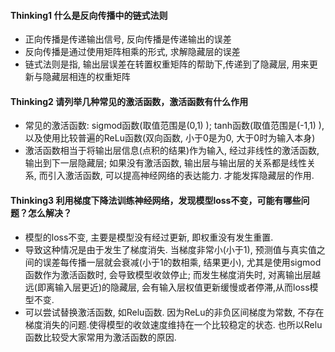 #### Thinking1	什么是反向传播中的链式法则
- 正向传播是传递输出信号, 反向传播是传递输出的误差
- 反向传播是通过使用矩阵相乘的形式, 求解隐藏层的误差
- 链式法则是指, 输出层误差在转置权重矩阵的帮助下,传递到了隐藏层, 用来更新与隐藏层相连的权重矩阵
  
  

#### Thinking2	请列举几种常见的激活函数，激活函数有什么作用
- 常见的激活函数: sigmod函数(取值范围是(0,1) ); tanh函数(取值范围是(-1,1) ), 以及使用比较普遍的ReLu函数(双向函数, 小于0是为0, 大于0时为输入本身)
- 激活函数相当于将输出层信息(点积的结果)作为输入, 经过非线性的激活函数, 输出到下一层隐藏层; 如果没有激活函数, 输出层与输出层的关系都是线性关系, 而引入激活函数, 可以提高神经网络的表达能力. 才能发挥隐藏层的作用.


#### Thinking3	利用梯度下降法训练神经网络，发现模型loss不变，可能有哪些问题？怎么解决？
- 模型的loss不变, 主要是模型没有经过更新, 即权重没有发生重置. 
- 导致这种情况是由于发生了梯度消失. 当梯度非常小(小于1), 预测值与真实值之间的误差每传播一层就会衰减(小于1的数相乘, 结果更小), 尤其是使用sigmod函数作为激活函数时, 会导致模型收敛停止; 而发生梯度消失时, 对离输出层越远(即离输入层更近)的隐藏层, 会有输入层权值更新缓慢或者停滞,从而loss模型不变.
- 可以尝试替换激活函数, 如Relu函数. 因为ReLu的非负区间梯度为常数, 不存在梯度消失的问题.使得模型的收敛速度维持在一个比较稳定的状态. 也所以Relu函数比较受大家常用为激活函数的原因.





